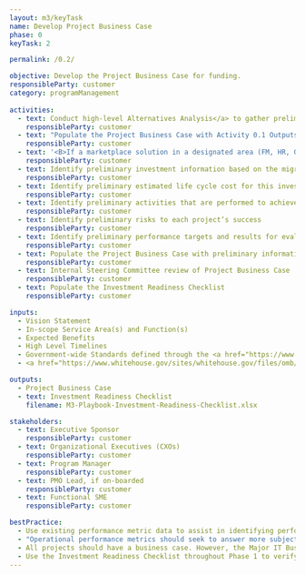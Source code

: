 ```yaml
---
layout: m3/keyTask
name: Develop Project Business Case
phase: 0
keyTask: 2

permalink: /0.2/

objective: Develop the Project Business Case for funding.
responsibleParty: customer
category: programManagement
 
activities:
  - text: Conduct high-level Alternatives Analysis</a> to gather preliminary information needed for the Project Business Case
    responsibleParty: customer
  - text: "Populate the Project Business Case with Activity 0.1 Outputs: Vision Statement, Scope of Services, Expected Benefits, High Level Timelines."
    responsibleParty: customer
  - text: '<B>If a marketplace solution in a designated area (FM, HR, Grants, Cyber)</B>, regularly engage <A HREF="/qsmo">QSMOs</A> during Business Case development'
    responsibleParty: customer
  - text: Identify preliminary investment information based on the migration or modernization effort with criteria listed in the Project Business Case
    responsibleParty: customer
  - text: Identify preliminary estimated life cycle cost for this investment
    responsibleParty: customer
  - text: Identify preliminary activities that are performed to achieve the outcome of each project
    responsibleParty: customer
  - text: Identify preliminary risks to each project’s success
    responsibleParty: customer
  - text: Identify preliminary performance targets and results for evaluating operations.
    responsibleParty: customer
  - text: Populate the Project Business Case with preliminary information
    responsibleParty: customer
  - text: Internal Steering Committee review of Project Business Case
    responsibleParty: customer
  - text: Populate the Investment Readiness Checklist
    responsibleParty: customer

inputs:
  - Vision Statement
  - In-scope Service Area(s) and Function(s)
  - Expected Benefits
  - High Level Timelines
  - Government-wide Standards defined through the <a href="https://www.ussm.gov/fibf/">Federal Integrated Business Framework (FIBF)</a> website
  - <a href="https://www.whitehouse.gov/sites/whitehouse.gov/files/omb/assets/egov_docs/fy19_it_budget_guidance.pdf">Capital Planning and Investment Control (CPIC) Guidance</a>

outputs:
  - Project Business Case
  - text: Investment Readiness Checklist
    filename: M3-Playbook-Investment-Readiness-Checklist.xlsx

stakeholders:
  - text: Executive Sponsor
    responsibleParty: customer
  - text: Organizational Executives (CXOs)
    responsibleParty: customer
  - text: Program Manager
    responsibleParty: customer
  - text: PMO Lead, if on-boarded
    responsibleParty: customer
  - text: Functional SME
    responsibleParty: customer

bestPractice:
  - Use existing performance metric data to assist in identifying performance targets (e.g. previous Federal Benchmarking results, Customer Satisfaction Surveys, Shared Service Survey, etc.). Consider contacting <a href="mailto:ussm.m3@gsa.gov">ussm.m3@gsa.gov</a> for assistance researching agency specific and government-wide results
  - "Operational performance metrics should seek to answer more subjective questions in the specific areas of: Customer Satisfaction, Strategic and Business Results, Financial Performance, and Innovation"
  - All projects should have a business case. However, the Major IT Business Case is not required where no major IT acquisition and no capital assets are being procured 
  - Use the Investment Readiness Checklist throughout Phase 1 to verify that the correct information is included in the Project Business Case and pinpoint any missing information
---
```

